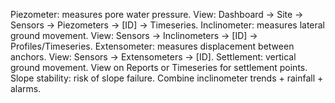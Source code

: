 Piezometer: measures pore water pressure. View: Dashboard → Site → Sensors → Piezometers → [ID] → Timeseries.
Inclinometer: measures lateral ground movement. View: Sensors → Inclinometers → [ID] → Profiles/Timeseries.
Extensometer: measures displacement between anchors. View: Sensors → Extensometers → [ID].
Settlement: vertical ground movement. View on Reports or Timeseries for settlement points.
Slope stability: risk of slope failure. Combine inclinometer trends + rainfall + alarms.
